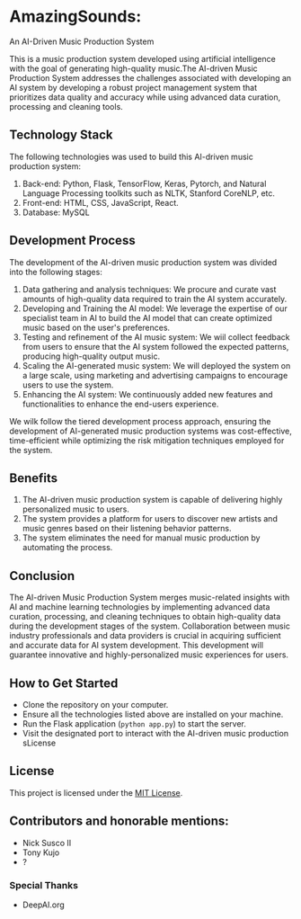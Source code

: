 # AmazingSounds: 
An AI-Driven Music Production System

This is a music production system developed using artificial intelligence with the goal of generating high-quality music.The AI-driven Music Production System addresses the challenges associated with developing an AI system by developing a robust project management system that prioritizes data quality and accuracy while using advanced data curation, processing and cleaning tools.

## Technology Stack

The following technologies was used to build this AI-driven music production system:

1. Back-end: Python, Flask, TensorFlow, Keras, Pytorch, and Natural Language Processing toolkits such as NLTK, Stanford CoreNLP, etc.
2. Front-end: HTML, CSS, JavaScript, React.
3. Database: MySQL

## Development Process

The development of the AI-driven music production system was divided into the following stages:

1. Data gathering and analysis techniques: We procure and curate vast amounts of high-quality data required to train the AI system accurately.
2. Developing and Training the AI model: We leverage the expertise of our specialist team in AI to build the AI model that can create optimized music based on the user's preferences.
3. Testing and refinement of the AI music system: We wiil collect feedback from users to ensure that the AI system followed the expected patterns, producing high-quality output music.
4. Scaling the AI-generated music system: We will deployed the system on a large scale, using marketing and advertising campaigns to encourage users to use the system.
5. Enhancing the AI system: We continuously added new features and functionalities to enhance the end-users experience.

We wilk follow the tiered development process approach, ensuring the development of AI-generated music production systems was cost-effective, time-efficient while optimizing the risk mitigation techniques employed for the system.

## Benefits

1. The AI-driven music production system is capable of delivering highly personalized music to users.
2. The system provides a platform for users to discover new artists and music genres based on their listening behavior patterns.
3. The system eliminates the need for manual music production by automating the process.

## Conclusion

The AI-driven Music Production System merges music-related insights with AI and machine learning technologies by implementing advanced data curation, processing, and cleaning techniques to obtain high-quality data during the development stages of the system. Collaboration between music industry professionals and data providers is crucial in acquiring sufficient and accurate data for AI system development. This development will guarantee innovative and highly-personalized music experiences for users. 

## How to Get Started

- Clone the repository on your computer.
- Ensure all the technologies listed above are installed on your machine.
- Run the Flask application (`python app.py`) to start the server.
- Visit the designated port to interact with the AI-driven music production sLicense
## License

This project is licensed under the [MIT License](https://mit-license.org/).

## Contributors and honorable mentions:

- Nick Susco II
- Tony Kujo
- ?

### Special Thanks

- DeepAI.org
